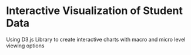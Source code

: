 # Interactive Visualization of Student Data
 Using D3.js Library to create interactive charts with macro and micro level viewing options
